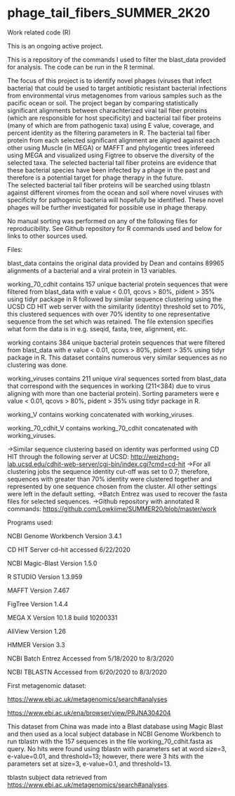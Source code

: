 # phage_tail_fibers_SUMMER_2K20
Work related code (R)

This is an ongoing active project.

This is a repository of the commands I used to filter the blast_data provided for analysis. The code can be run in the R terminal.

The focus of this project is to identify novel phages (viruses that infect bacteria) that could be used to target antibiotic resistant bacterial infections
from environmental virus metagenomes from various samples such as the pacific ocean or soil.
The project began by comparing statistically significant alignments between charachterized viral tail fiber proteins (which are responsible for host specificity) 
and bacterial tail fiber proteins (many of which are from pathogenic taxa) using E value, coverage, and percent identity as the filtering parameters in R.
The bacterial tail fiber protein from each selected significant alignment are aligned against each other using Muscle (in MEGA) or MAFFT and phylogentic trees 
infereed using MEGA and visualized using Figtree to observe the diversity of the selected taxa. The selected bacterial tail fiber proteins are evidence that these
bacterial species have been infected by a phage in the past and therefore is a potential target for phage therapy in the future.   
The selected bacterial tail fiber proteins will be searched using tblastn against different viromes from the ocean and soil where novel viruses with specificity 
for pathogenic bacteria will hopefully be identified. These novel phages will be further investigated for possible use in phage therapy. 

No manual sorting was performed on any of the following files for reproducibility. See Github repository for R commands used and below 
for links to other sources used.

Files:

blast_data contains the original data provided by Dean and contains 89965 alignments of a bacterial and a viral protein in 13 variables.

working_70_cdhit contains 157 unique bacterial protein sequences that were filtered from blast_data with e value < 0.01, qcovs > 80%, 
pident > 35% using tidyr package in R followed by similar sequence clustering using the UCSD CD HIT web server with the similarity (identity)
threshold set to 70%, this clustered sequences with over 70% identity to one representative sequence from the set which was retained.
The file extension specifies what form the data is in e.g. sseqid, fasta, tree, alignment, etc.

working contains 384 unique bacterial protein sequences that were filtered from blast_data with e value < 0.01, qcovs > 80%, pident > 35%
using tidyr package in R. This dataset contains numerous very similar sequences as no clustering was done.

working_viruses contains 211 unique viral sequences sorted from blast_data that correspond with the sequences in working (211<384)
due to virus aligning with more than one bacterial protein). Sorting parameters were e value < 0.01, qcovs > 80%, pident > 35% 
using tidyr package in R.

working_V contains working concatenated with working_viruses.

working_70_cdhit_V contains working_70_cdhit concatenated with working_viruses.

->Similar sequence clustering based on identity was performed using CD HIT through the following server at UCSD: 
http://weizhong-lab.ucsd.edu/cdhit-web-server/cgi-bin/index.cgi?cmd=cd-hit 
->For all clustering jobs the sequence identity cut-off was set to 0.7; therefore, sequences with greater than 70% identity were clustered
together and represented by one sequence chosen from the cluster. All other settings were left in the default setting.
->Batch Entrez was used to recover the fasta files for selected sequences. 
->Github repository with annotated R commands: https://github.com/Lowkiime/SUMMER20/blob/master/work

Programs used:

NCBI Genome Workbench Version  3.4.1

CD HIT Server cd-hit accessed 6/22/2020

NCBI Magic-Blast Version 1.5.0

R STUDIO Version 1.3.959

MAFFT Version 7.467

FigTree Version 1.4.4

MEGA X Version 10.1.8 build 10200331

AliView Version 1.26

HMMER Version 3.3

NCBI Batch Entrez Accessed from 5/18/2020 to 8/3/2020

NCBI TBLASTN Accessed from 6/20/2020 to 8/3/2020

First metagenomic dataset:

https://www.ebi.ac.uk/metagenomics/search#analyses

https://www.ebi.ac.uk/ena/browser/view/PRJNA304204

This dataset from China was made into a Blast database using Magic Blast and then used as a local subject database in NCBI Genome Workbench to run tblastn with
the 157 sequences in the file working_70_cdhit.fasta as query.
No hits were found using tblastn with parameters set at word size=3, e-value=0.01, and threshold=13; however, there were 3 hits with the parameters set at size=3, 
e-value=0.1, and threshold=13.

tblastn subject data retrieved from https://www.ebi.ac.uk/metagenomics/search#analyses.

